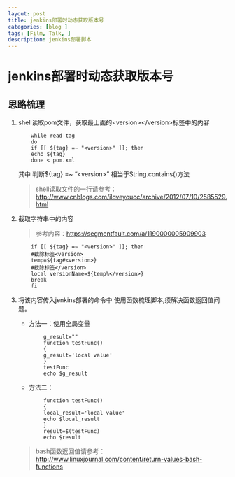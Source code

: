 ```yaml
---
layout: post
title: jenkins部署时动态获取版本号
categories: [blog ]
tags: [Film, Talk, ]
description: jenkins部署脚本
---
```




# jenkins部署时动态获取版本号
## 思路梳理

1. shell读取pom文件，获取最上面的\<version\>\</version\>标签中的内容
	```
		while read tag
		do
		if [[ ${tag} =~ "<version>" ]]; then
		echo ${tag}
		done < pom.xml 
	```
	其中 判断$\{tag\} =\~ “\<version\>” 相当于String.contains()方法 
	> shell读取文件的一行请参考：http://www.cnblogs.com/iloveyoucc/archive/2012/07/10/2585529.html
	
2. 截取字符串中的内容
	> 参考内容：https://segmentfault.com/a/1190000005909903
	
	```
		if [[ ${tag} =~ "<version>" ]]; then
		#截除标签<version>
		temp=${tag#<version>}
		#截除标签</version>
		local versionName=${temp%</version>}
		break
		fi
	```
	
3. 将该内容传入jenkins部署的命令中
	使用函数梳理脚本,须解决函数返回值问题。
	- 方法一：使用全局变量
	```
			g_result=""
			function testFunc()  
			{  
			g_result='local value'  
			}  
			testFunc  
			echo $g_result  
	```
	- 方法二：
	```
			function testFunc()
			{
			local_result='local value'  
			echo $local_result  
			}   
			result=$(testFunc)  
			echo $result  
	```
	> bash函数返回值请参考：http://www.linuxjournal.com/content/return-values-bash-functions
